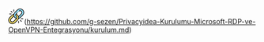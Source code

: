 ![Link](/images/link.png)(https://github.com/g-sezen/Privacyidea-Kurulumu-Microsoft-RDP-ve-OpenVPN-Entegrasyonu/kurulum.md)
